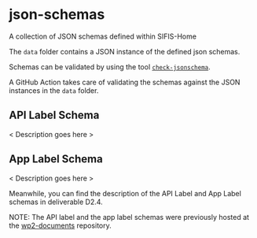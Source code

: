 # json-schemas
A collection of JSON schemas defined within SIFIS-Home

The `data` folder contains a JSON instance of the defined json schemas.

Schemas can be validated by using the tool [`check-jsonschema`](https://check-jsonschema.readthedocs.io/en/latest/).

A GitHub Action takes care of validating the schemas against the JSON instances in the `data` folder.

## API Label Schema
< Description goes here >


## App Label Schema
< Description goes here >

Meanwhile, you can find the description of the API Label and App Label schemas in deliverable D2.4.

NOTE: The API label and the app label schemas were previously hosted at the [wp2-documents](https://github.com/sifis-home/wp2-documents/tree/master/wp2-deliverable-2.2/schemas) repository.
